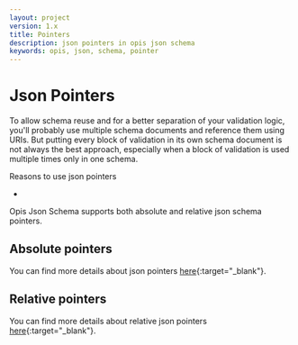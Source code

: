 ```yaml
---
layout: project
version: 1.x
title: Pointers
description: json pointers in opis json schema
keywords: opis, json, schema, pointer
---
```


# Json Pointers

To allow schema reuse and for a better separation of your validation logic,
you'll probably use multiple schema documents and reference them using URIs. 
But putting every block of validation in its own schema document is not always the best approach, especially when a block of validation
is used multiple times only in one schema.

Reasons to use json pointers

-  

Opis Json Schema supports both absolute and relative json schema pointers.

## Absolute pointers



You can find more details about json pointers [here](https://tools.ietf.org/html/rfc6901){:target="_blank"}.

## Relative pointers

You can find more details about relative json pointers [here](https://tools.ietf.org/html/draft-luff-relative-json-pointer-00){:target="_blank"}.
